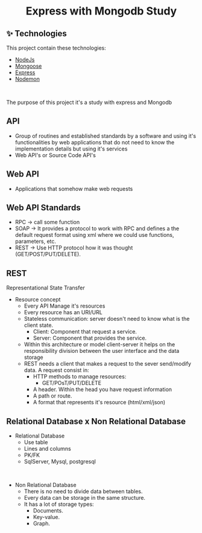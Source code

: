 <h1 align="center">Express with Mongodb Study</h1>

## ✨ Technologies

This project contain these technologies:
- [NodeJs](https://nodejs.org/en/)
- [Mongoose](https://mongoosejs.com/)
- [Express](http://expressjs.com/)
- [Nodemon](https://nodemon.io/)

<br>

The purpose of this project it's a study with express and Mongodb

## API
- Group of routines and established standards by a software and using it's functionalities by web applications that do not need to know the implementation details but using it's services
- Web API's or Source Code API's

## Web API
- Applications that somehow make web requests

## Web API Standards
- RPC -> call some function
- SOAP -> It provides a protocol to work with RPC and defines a the default request format using xml where we could use functions, parameters, etc.
- REST -> Use HTTP protocol how it was thought (GET/POST/PUT/DELETE).

## REST
Representational State Transfer
- Resource concept
	- Every API Manage it's resources
    - Every resource has an URI/URL
    - Stateless communication: server doesn't need to know what is the client state.
        - Client: Component that request a service.
        - Server: Component that provides the service.
    - Within this architecture or model client-server it helps on the responsibility division between the user interface and the data storage
    - REST needs a client that makes a request to the sever send/modify data. A request consist in:
        - HTTP methods to manage resources:
          - GET/POsT/PUT/DELETE
        - A header. Within the head you have request information
        - A path or route.
        - A format that represents it's resource (html/xml/json)

## Relational Database x Non Relational Database
- Relational Database
	- Use table
	- Lines and columns
	- PK/FK
	- SqlServer, Mysql, postgresql

<br>

- Non Relational Database
    - There is no need to divide data between tables. 
    - Every data can be storage in the same structure.
    - It has a lot of storage types:
		- Documents.
		- Key-value.
		- Graph.